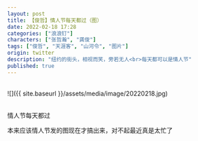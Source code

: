 ```yaml
---
layout: post
title: 【俊哲】情人节每天都过（图）
date: 2022-02-18 17:28
categories: ["浪浪钉"]
characters: ["张哲瀚", "龚俊"]
tags: ["俊哲", "天涯客", "山河令", "图片"]
origin: twitter
description: "纽约的街头，相视而笑，旁若无人<br>每天都可以是情人节"
published: true
---
```


<br>
![]({{ site.baseurl }}/assets/media/image/20220218.jpg)
<br><br>

情人节每天都过

本来应该情人节发的图现在才搞出来，对不起最近真是太忙了
